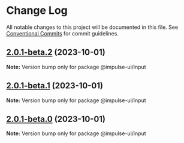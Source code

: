 # Change Log

All notable changes to this project will be documented in this file.
See [Conventional Commits](https://conventionalcommits.org) for commit guidelines.

## [2.0.1-beta.2](https://github.com/apolyanov/impulse-ui/compare/v2.0.1-beta.1...v2.0.1-beta.2) (2023-10-01)

**Note:** Version bump only for package @impulse-ui/input





## [2.0.1-beta.1](https://github.com/apolyanov/impulse-ui/compare/v2.0.1-beta.0...v2.0.1-beta.1) (2023-10-01)

**Note:** Version bump only for package @impulse-ui/input





## [2.0.1-beta.0](https://github.com/apolyanov/impulse-ui/compare/v1.0.0...v2.0.1-beta.0) (2023-10-01)

**Note:** Version bump only for package @impulse-ui/input
